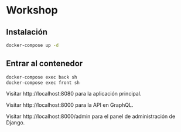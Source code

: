 # Workshop

## Instalación

```bash
docker-compose up -d
```

## Entrar al contenedor

```bash
docker-compose exec back sh
docker-compose exec front sh
```

Visitar http://localhost:8080 para la aplicación principal.  

Visitar http://localhost:8000 para la API en GraphQL.  

Visitar http://localhost:8000/admin para el panel de administración de Django.


